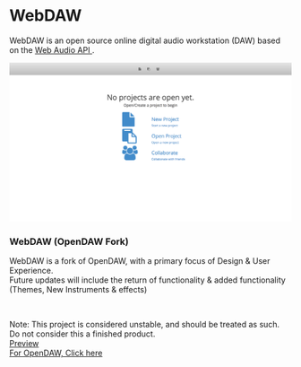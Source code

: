 WebDAW
=======

<p>
WebDAW is an open source online digital audio workstation (DAW) based on the
<a href = https://dvcs.w3.org/hg/audio/raw-file/tip/webaudio/specification.html target = "blank">Web Audio API </a>.
</p>

![ScreenShot](https://raw.githubusercontent.com/jakehh/WebDAW/master/screenshots/landingpage.png)
<br />

<h3>WebDAW (OpenDAW Fork)</h3>

<p>
  WebDAW is a fork of OpenDAW, with a primary focus of Design & User Experience.
  <br />
  Future updates will include the return of functionality & added functionality (Themes, New Instruments & effects)
</p>

<br />

<p>
  Note: This project is considered unstable, and should be treated as such.
  <br />
  Do not consider this a finished product.
  <br />
  <a href="http://webdaw.jrjmedia.net" target="blank">Preview</a>
  <br />
  <a href="https://github.com/pvererecchia/OpenDAW/">For OpenDAW, Click here</a>
</p>
